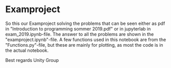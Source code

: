 # Examproject

So this our Examproject solving the problems that can be seen either as pdf in "Introduction to programming sommer 2019.pdf" or in jupyterlab in exam_2019.ipynb-file. 
The answer to all the problems are shown in the "examproject.ipynb"-file. A few functions used in this notebook are from the "Functions.py"-file, but these are mainly for plotting, as most the code is in the actual notebook.

Best regards Unity Group

